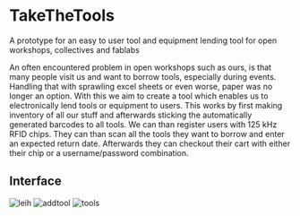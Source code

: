 
# TakeTheTools
A prototype for an easy to user tool and equipment lending tool for open workshops, collectives and fablabs

An often encountered problem in open workshops such as ours, is that many people visit us and want to borrow tools, especially during events.
Handling that with sprawling excel sheets or even worse, paper was no longer an option. 
With this we aim to create a tool which enables us to electronically lend tools or equipment to users. 
This works by first making inventory of all our stuff and afterwards sticking the automatically generated barcodes to all tools. We can than register users
with 125 kHz RFID chips. They can than scan all the tools they want to borrow and enter an expected return date. Afterwards they can checkout their cart with either
their chip or a username/password combination.

## Interface
![leih](https://user-images.githubusercontent.com/1584749/111876908-10d3fb80-89a1-11eb-9ea3-ab28cf536c57.png)
![addtool](https://user-images.githubusercontent.com/1584749/111876911-129dbf00-89a1-11eb-98e0-adc3818c0dbb.png)
![tools](https://user-images.githubusercontent.com/1584749/111886671-cddd4c80-89cf-11eb-9e9f-072865ec1165.png)
